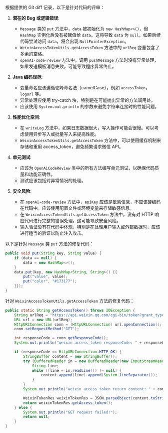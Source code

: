 根据提供的 Git diff 记录，以下是针对代码的评审：

1. **潜在的 Bug 或逻辑错误**:
   - `Message` 类的 `put` 方法中，`data` 被初始化为 `new HashMap<>()`，但 `HashMap` 实例化后没有被赋值给 `data`。这将导致 `data` 为 `null`，如果后续代码尝试访问 `data`，将会出现 `NullPointerException`。
   - `WeixinAccessTokenUtils.getAccessToken` 方法中的 `urlReq` 变量包含了多余的空格。
   - `openAI-code-review` 方法中，调用 `pushMessage` 方法时没有异常处理，如果发送模板消息失败，可能导致程序异常终止。

2. **Java 编码规范**:
   - 变量命名应该遵循驼峰命名法（camelCase），例如 `accessToken`，`logUrl` 等。
   - 异常处理应使用 try-catch 块，特别是在可能抛出异常的方法调用处。
   - 应该使用 `System.out.println` 的参数来避免字符串连接时的性能问题。

3. **性能优化空间**:
   - 在 `writeLog` 方法中，如果日志数据很大，写入操作可能会很慢。可以考虑使用异步写入或批量写入来提高性能。
   - `WeixinAccessTokenUtils.getAccessToken` 方法中，可以使用缓存机制来存储和重用 access_token，避免频繁请求微信 API。

4. **单元测试**:
   - 应该为 `OpenAiCodeReview` 类中的所有方法编写单元测试，以确保代码质量和功能正确性。
   - 测试应该包括对异常情况的处理。

5. **安全风险**:
   - 在 `openAI-code-review` 方法中，`apiKey` 应该是敏感信息，不应该硬编码在代码中。应该使用配置文件或环境变量来存储敏感信息。
   - 在 `WeixinAccessTokenUtils.getAccessToken` 方法中，没有对 HTTP 响应代码进行完整的错误处理，这可能导致安全风险。
   - 输入验证没有在代码中体现，特别是在处理用户输入或外部数据时，应该进行适当的验证以防止注入攻击。

以下是针对 `Message` 类 `put` 方法的修复代码：

```java
public void put(String key, String value) {
    if (data == null) {
        data = new HashMap<>();
    }
    data.put(key, new HashMap<String, String>() {{
        put("value", value);
        put("color", "#173177");
    }});
}
```

针对 `WeixinAccessTokenUtils.getAccessToken` 方法的修复代码：

```java
public static String getAccessToken() throws IOException {
    String urlReq = "https://api.weixin.qq.com/cgi-bin/token?grant_type=client_credential&appid=wx64852572c187cdd8&secret=2ae89a546d3275e33b4a59b6e710d0c9";
    URL url = new URL(urlReq);
    HttpURLConnection conn = (HttpURLConnection) url.openConnection();
    conn.setRequestMethod("GET");

    int responseCode = conn.getResponseCode();
    System.out.println("weixin access_token responseCode: " + responseCode);

    if (responseCode == HttpURLConnection.HTTP_OK) {
        StringBuffer content = new StringBuffer();
        try (BufferedReader in = new BufferedReader(new InputStreamReader(conn.getInputStream()))) {
            String line;
            while ((line = in.readLine()) != null) {
                content.append(line).append(System.lineSeparator());
            }
        }
        System.out.println("weixin access_token return content: " + content);

        WeixinTokenRes weixinTokenRes = JSON.parseObject(content.toString(), WeixinTokenRes.class);
        return weixinTokenRes.getAccess_token();
    } else {
        System.out.println("GET request failed!");
        return null;
    }
}
```
